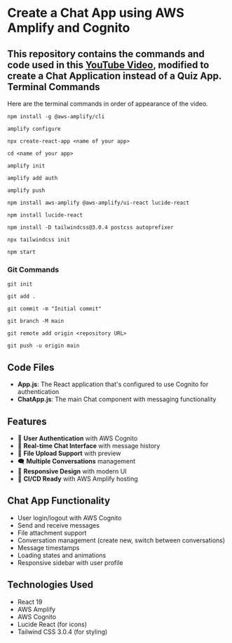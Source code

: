 Create a Chat App using AWS Amplify and Cognito
============================================================

This repository contains the commands and code used in this [YouTube Video](https://www.youtube.com/watch?v=ma1FA2be8Ac), modified to create a Chat Application instead of a Quiz App.
Terminal Commands
-----------------

Here are the terminal commands in order of appearance of the video.

`npm install -g @aws-amplify/cli`

`amplify configure`

`npx create-react-app <name of your app>`

`cd <name of your app>`

`amplify init`

`amplify add auth`

`amplify push`

`npm install aws-amplify @aws-amplify/ui-react lucide-react`

`npm install lucide-react`

`npm install -D tailwindcss@3.0.4 postcss autoprefixer`

`npx tailwindcss init`

`npm start`

### Git Commands 

`git init`

`git add .`

`git commit -m "Initial commit"`

`git branch -M main`

`git remote add origin <repository URL>`

`git push -u origin main`

Code Files
----------

-   **App.js**: The React application that's configured to use Cognito for authentication
-   **ChatApp.js**: The main Chat component with messaging functionality

Features
--------

-   🔐 **User Authentication** with AWS Cognito
-   💬 **Real-time Chat Interface** with message history
-   📁 **File Upload Support** with preview
-   🗨️ **Multiple Conversations** management
-   📱 **Responsive Design** with modern UI
-   🚀 **CI/CD Ready** with AWS Amplify hosting

Chat App Functionality
----------------------

-   User login/logout with AWS Cognito
-   Send and receive messages
-   File attachment support
-   Conversation management (create new, switch between conversations)
-   Message timestamps
-   Loading states and animations
-   Responsive sidebar with user profile

Technologies Used
-----------------

-   React 19
-   AWS Amplify
-   AWS Cognito
-   Lucide React (for icons)
-   Tailwind CSS 3.0.4 (for styling)
